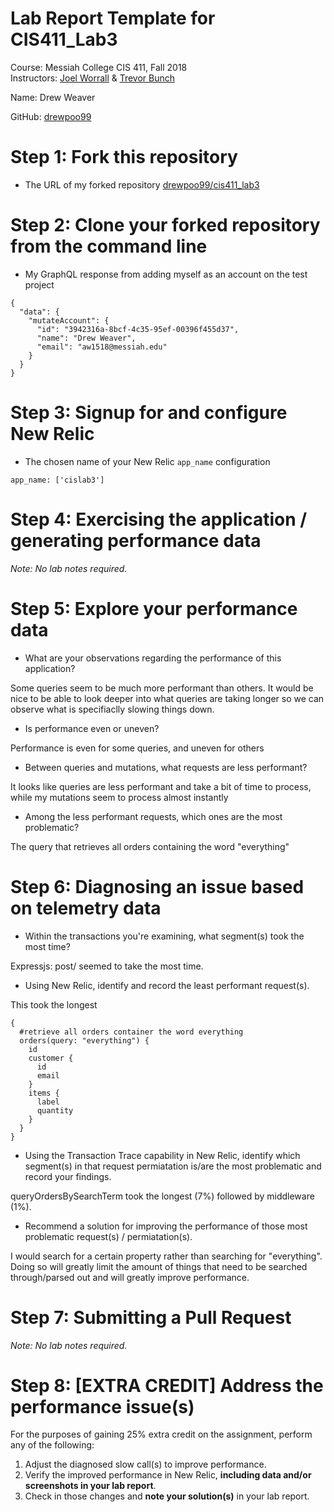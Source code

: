 # Lab Report Template for CIS411_Lab3
Course: Messiah College CIS 411, Fall 2018<br/>
Instructors: [Joel Worrall](https://github.com/tangollama) & [Trevor Bunch](https://github.com/trevordbunch)<br/>

Name: Drew Weaver<br/>

GitHub: [drewpoo99](https://github.com/drewpoo99)<br/>

# Step 1: Fork this repository
- The URL of my forked repository
[drewpoo99/cis411_lab3](https://github.com/drewpoo99/cis411_lab3)

# Step 2: Clone your forked repository from the command line
- My GraphQL response from adding myself as an account on the test project
```
{
  "data": {
    "mutateAccount": {
      "id": "3942316a-8bcf-4c35-95ef-00396f455d37",
      "name": "Drew Weaver",
      "email": "aw1518@messiah.edu"
    }
  }
}
```

# Step 3: Signup for and configure New Relic
- The chosen name of your New Relic ```app_name``` configuration
```
app_name: ['cislab3']
```

# Step 4: Exercising the application / generating performance data

_Note: No lab notes required._

# Step 5: Explore your performance data
* What are your observations regarding the performance of this application? 

Some queries seem to be much more performant than others. It would be nice to be able to look deeper into what queries are taking longer so we can observe what is specifiaclly slowing things down.

* Is performance even or uneven? 

Performance is even for some queries, and uneven for others 

* Between queries and mutations, what requests are less performant? 

It looks like queries are less performant and take a bit of time to process, while my mutations seem to process almost instantly

* Among the less performant requests, which ones are the most problematic?

The query that retrieves all orders containing the word "everything"

# Step 6: Diagnosing an issue based on telemetry data
* Within the transactions you're examining, what segment(s) took the most time?

Expressjs: post/ seemed to take the most time. 

* Using New Relic, identify and record the least performant request(s).

This took the longest
```
{
  #retrieve all orders container the word everything
  orders(query: "everything") {
    id
    customer {
      id
      email
    }
    items {
      label
      quantity
    }
  }
}
```

* Using the Transaction Trace capability in New Relic, identify which segment(s) in that request permiatation is/are the most problematic and record your findings.

queryOrdersBySearchTerm took the longest (7%) followed by middleware (1%). 

* Recommend a solution for improving the performance of those most problematic request(s) / permiatation(s).

I would search for a certain property rather than searching for "everything". Doing so will greatly limit the amount of things that need to be searched through/parsed out and will greatly improve performance. 

# Step 7: Submitting a Pull Request
_Note: No lab notes required._

# Step 8: [EXTRA CREDIT] Address the performance issue(s)
For the purposes of gaining 25% extra credit on the assignment, perform any of the following:
1. Adjust the diagnosed slow call(s) to improve performance. 
2. Verify the improved performance in New Relic, **including data and/or screenshots in your lab report**.
2. Check in those changes and **note your solution(s)** in your lab report.
